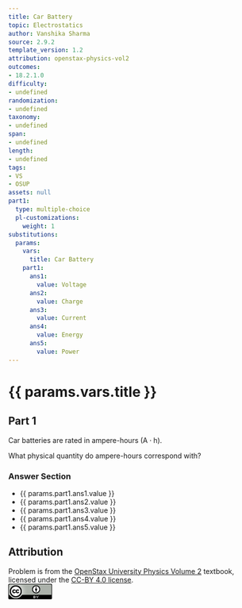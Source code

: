 ```yaml
---
title: Car Battery
topic: Electrostatics
author: Vanshika Sharma
source: 2.9.2
template_version: 1.2
attribution: openstax-physics-vol2
outcomes:
- 18.2.1.0
difficulty:
- undefined
randomization:
- undefined
taxonomy:
- undefined
span:
- undefined
length:
- undefined
tags:
- VS
- OSUP
assets: null
part1:
  type: multiple-choice
  pl-customizations:
    weight: 1
substitutions:
  params:
    vars:
      title: Car Battery
    part1:
      ans1:
        value: Voltage
      ans2:
        value: Charge
      ans3:
        value: Current
      ans4:
        value: Energy
      ans5:
        value: Power
---
```

# {{ params.vars.title }}

## Part 1

Car batteries are rated in ampere-hours ($\textrm{A}\cdot\textrm{h}$).

What physical quantity do ampere-hours correspond with?

### Answer Section

- {{ params.part1.ans1.value }}
- {{ params.part1.ans2.value }}
- {{ params.part1.ans3.value }}
- {{ params.part1.ans4.value }}
- {{ params.part1.ans5.value }}

## Attribution

Problem is from the [OpenStax University Physics Volume 2](https://openstax.org/details/books/university-physics-volume-2) textbook, licensed under the [CC-BY 4.0 license](https://creativecommons.org/licenses/by/4.0/).<br>![Image representing the Creative Commons 4.0 BY license.](https://raw.githubusercontent.com/firasm/bits/master/by.png)